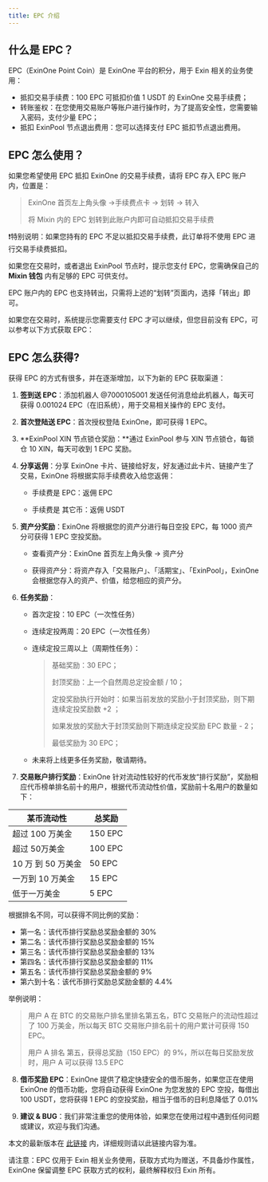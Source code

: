 ```yaml
---
title: EPC 介绍
---
```


## 什么是 EPC？

EPC（ExinOne Point Coin）是 ExinOne 平台的积分，用于 Exin 相关的业务使用：

- 抵扣交易手续费：100 EPC 可抵扣价值 1 USDT 的 ExinOne 交易手续费；
- 转账鉴权：在您使用交易账户等账户进行操作时，为了提高安全性，您需要输入密码，支付少量 EPC；
- 抵扣 ExinPool 节点退出费用：您可以选择支付 EPC 抵扣节点退出费用。

## EPC 怎么使用？

如果您希望使用 EPC 抵扣 ExinOne 的交易手续费，请将 EPC 存入 EPC 账户内，位置是：

> ExinOne 首页左上角头像 ->手续费点卡 -> 划转 -> 转入
>
> 将 Mixin 内的 EPC 划转到此账户内即可自动抵扣交易手续费

❗️特别说明：如果您持有的 EPC 不足以抵扣交易手续费，此订单将不使用 EPC 进行交易手续费抵扣。

如果您在交易时，或者退出 ExinPool 节点时，提示您支付 EPC，您需确保自己的 **Mixin 钱包** 内有足够的 EPC 可供支付。

EPC 账户内的 EPC 也支持转出，只需将上述的“划转”页面内，选择「转出」即可。

如果您在交易时，系统提示您需要支付 EPC 才可以继续，但您目前没有 EPC，可以参考以下方式获取 EPC：

## EPC 怎么获得?

获得 EPC 的方式有很多，并在逐渐增加，以下为新的 EPC 获取渠道：

1. **签到送 EPC**：添加机器人 @7000105001 发送任何消息给此机器人，每天可获得 0.001024 EPC（在旧系统），用于交易相关操作的 EPC 支付。

2. **首次登陆送 EPC**：首次授权登陆 ExinOne，即可获得 1 EPC。

3. **ExinPool XIN 节点锁仓奖励：**通过 ExinPool 参与 XIN 节点锁仓，每锁仓 10 XIN，每天可收到 1 EPC 奖励。

4. **分享返佣**：分享 ExinOne 卡片、链接给好友，好友通过此卡片、链接产生了交易，ExinOne 将根据实际手续费收入给您返佣：

   - 手续费是 EPC：返佣 EPC

   - 手续费是 其它币：返佣 USDT

5. **资产分奖励**：ExinOne 将根据您的资产分进行每日空投 EPC，每 1000 资产分可获得 1 EPC 空投奖励。

   - 查看资产分：ExinOne 首页左上角头像 -> 资产分

   - 获得资产分：将资产存入「交易账户」、「活期宝」、「ExinPool」，ExinOne 会根据您存入的资产、价值，给您相应的资产分。

6. **任务奖励**：

   - 首次定投：10 EPC（一次性任务）

   - 连续定投两周：20 EPC（一次性任务）

   - 连续定投三周以上（周期性任务）：

     >  基础奖励：30 EPC；
     >
     > 封顶奖励：上一个自然周总定投金额 / 10；
     >
     > 定投奖励执行开始时：如果当前发放的奖励小于封顶奖励，则下期连续定投奖励数 +2 ；
     >
     > 如果发放的奖励大于封顶奖励则下期连续定投奖励 EPC 数量 - 2；
     >
     > 最低奖励为 30 EPC；

   - 未来将上线更多任务奖励，敬请期待。

7. **交易账户排行奖励**：ExinOne 针对流动性较好的代币发放“排行奖励”，奖励相应代币榜单排名前十的用户，根据代币流动性价值，奖励前十名用户的数量如下：

| 某币流动性         | 总奖励  |
| ------------------ | ------- |
| 超过 100 万美金    | 150 EPC |
| 超过 50万美金      | 100 EPC |
| 10 万 到 50 万美金 | 50 EPC  |
| 一万到 10 万美金   | 15 EPC  |
| 低于一万美金       | 5 EPC   |

根据排名不同，可以获得不同比例的奖励：

- 第一名：该代币排行奖励总奖励金额的 30%
- 第二名：该代币排行奖励总奖励金额的 15%
- 第三名：该代币排行奖励总奖励金额的 13%
- 第四名：该代币排行奖励总奖励金额的 11%
- 第五名：该代币排行奖励总奖励金额的 9%
- 第六到十名：该代币排行奖励总奖励金额的 4.4% 

 举例说明：

> 用户 A 在 BTC 的交易账户排名里排名第五名，BTC 交易账户的流动性超过了 100 万美金，所以每天 BTC 交易账户排名前十的用户累计可获得 150 EPC。
>
> 用户 A 排名 第五，获得总奖励（150 EPC）的 9%，所以在每日奖励发放时，用户 A 可以获得 13.5 EPC

8. **借币奖励 EPC**：ExinOne 提供了稳定快捷安全的借币服务，如果您正在使用 ExinOne 的借币功能，您将自动获得 ExinOne 为您发放的 EPC 空投，每借出 100 USDT，您将获得 1 EPC 的空投奖励，相当于借币的日利息降低了 0.01%

9. **建议 & BUG**：我们非常注重您的使用体验，如果您在使用过程中遇到任何问题或建议，欢迎与我们沟通。

本文的最新版本在 [此链接](https://support.exinone.com/zh-CN/Features/EPC) 内，详细规则请以此链接内容为准。

请注意：EPC 仅用于 Exin 相关业务使用，获取方式均为赠送，不具备炒作属性，ExinOne 保留调整 EPC 获取方式的权利，最终解释权归 Exin 所有。



